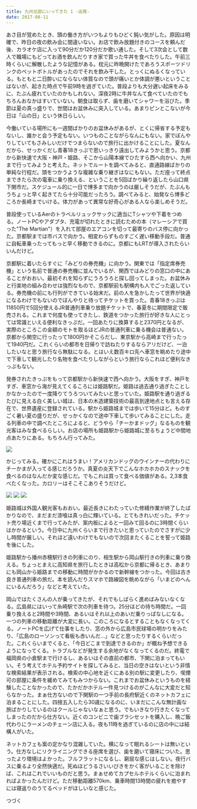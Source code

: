 ```yaml
---
title: 九州北部にいってきた 1 -出発-
date: 2017-08-11
---
```


あさ目が覚めたとき、頭の働き方がいつもよりもひどく鈍い気がした。原因は明確で、昨日の夜の飲み会に間違いない。お店で飲み放題付きのコースを頼んだ後、カラオケ店に入って90分だか120分だか歌い通した。そして3次会として数人で職場にもどってお酒を飲んだりすき家で買った牛丼を食べたりした。午前三時くらいに解散したような記憶がある。枕元に昨晩開けたであろうスポーツドリンクのペットボトルがあったのでそれを飲み干した。とっくにぬるくなっている。もともと二日酔いにならない体質なので頭が痛いとか体調が悪いということはないが、起きた時点で午前9時を過ぎていた。普段よりも大分遅い起床をみるに、たぶん疲れていたのかもしれない。深夜2時に牛丼なんて食べていたのでもちろんおなかはすいていない。朝食は取らず、歯を磨いてシャワーを浴びた。季節は夏の真っ盛りで、世間はお盆休みに突入している。あまりピンとこないが今日は「山の日」という休日らしい。

今働いている場所にも一週間ばかりのお盆休みがあるが、とくに帰省する予定もないし、誰かと会う予定もない。いつものことながらなんにもない。家でぼんやりしていてもさみしいだけでつまらないので旅行に出かけることにした。夏なんだから、せっかくだし青春18きっぷで思いっきり遠出してみようかと思う。京都から新快速で大阪・神戸・姫路、そこから山陽本線でひたすら西へ向かい、九州まで行ってみようと考えた。ネットでルートを調べてみると、直通路線ばかりの単純な行程だ。頭をつかうような複雑な乗り継ぎはなにもない。ただ座って終点まできたら次の電車に乗り換える、ということを5回ばかり繰り返したら山口県下関市だ。スケジュール的に一日で博多まで向かうのは厳しそうだが、たぶんもうちょっと早く起きてたら十分可能だったろう。調べてみると、始発なら博多どころか長崎までいける。体力があって異常な好奇心がある人なら楽しめそうだ。

普段使っているAerのトラベルリュックサックに適当にTシャツや下着をつめる。ノートPCやアダプタ、充電が切れたときに読むための本（マレーシアで買った"The Martian"）を入れて部屋のエアコンを切って最寄りのバス停に向かった。京都駅までは市バスで向かう。相変わらずものすごく遅い移動手段だ。普通に自転車乗ったってもっと早く移動できるのに。京都にもLRTが導入されたらいいんだけど。

京都駅に着いたらすぐに「みどりの券売機」に向かう。関東では「指定席券売機」という名前で普通の券売機に並んでいるが、関西ではみどりの窓口の中にあることがおおい。最初それを知らずにうろうろと探し回ってしまった。お盆休みと行楽地の組み合わせは強烈なもので、京都駅前も駅構内も人でごった返している。券売機の前にも行列ができている始末だ。前の人を急かしたって世界が快適になるわけでもないのでぼんやりと待ってチケットを買った。青春18きっぷは11850円で5回分使えるJR普通列車乗り放題チケットで、春夏冬に期間限定で販売される。これまで何度も使ってきたし、鉄道をつかった旅行が好きな人にとっては常識といえる便利なきっぷだ。一回あたりに換算すると2370円となるが、実際のところこの金額のモトを取るほどJRの普通列車に乗る機会は普通ない。京都から関空に行ったって1800円かそこらだし、東京駅から高崎まで行ったって1940円だ。これくらいの都市を日帰りで訪ねたりするならアリだけど、一泊したいなと思う旅行なら無駄になる。とはいえ数百キロ先へ車窓を眺めたり途中で下車して観光したり名物を食べたりしながらという旅行ならこれほど便利なきっぷもない。

発券されたきっぷをもって京都駅から新快速で西へ向かう。大阪をすぎ、神戸をすぎ、車窓から海が見えてくるころには姫路駅だ。姫路は過去通り過ぎたことしかなかったので一度降りてうろついてみたいと思っていた。姫路駅を通り過ぎるたびに見える白く美しい城は、日本の木造建築技術の最高到達地点とも言える存在で、世界遺産に登録されている。駅から姫路城までは歩いて15分ほど。ものすごく暑い夏の盛りだが、せっかくなので途中下車して歩いてみることにした。走る列車の中で調べたところによると、どうやら「チーかまドッグ」なるものを観光客はみな食べるらしい。お店の場所も姫路駅から姫路城に至るちょうど中間地点あたりにある。もちろん行ってみた。

![](https://photos.xar.sh/36397625922_30e91cef27_h.jpg)

かじってみる。確かにこれはうまい！アメリカンドッグのウインナーの代わりにチーかまが入ってる感じだろうか。真夏の炎天下でこんなホカホカのスナックを食べるのはなんだか変な感じだ。でもこれは買って食べる価値がある。2,3本食べたくなった。カロリーはそこそこありそうだけど。

![](https://photos.xar.sh/36427849671_0e47aa299a_h.jpg)
![](https://photos.xar.sh/36397626702_99d8a785c6_h.jpg)
![](https://photos.xar.sh/36397627902_fe9aee925a_h.jpg)

姫路城は外国人観光客もおおい。最近長きにわたっていた修繕作業が終了したばかりなので、まだまだ漆喰は真っ白に輝いている。とてもきれいだった。チケット売り場近くまで行ってみたが、案内板によると一回みて回るのに3時間くらいはかかるという。今日中に九州くらいまで行きたいと思っていたのでさすがに少し時間が厳しい。それほど遠いわけでもないので次回またくることを誓って姫路を後にした。

姫路駅から播州赤穂駅行きの列車にのり、相生駅から岡山駅行きの列車に乗り換える。ちょっとまえに高知県を旅行したときは高松から京都に帰るとき、あまりにも岡山から姫路までの移動に時間がかかるので新幹線をつかった。今回は古き良き普通列車の旅だ。本を読んだりスマホで路線図を眺めながら「いまどのへんにいるんだろう」などと考えていた。

岡山ではたくさんの人が乗ってきたが、それでもしばらく進めばみないなくなる。広島県にはいって糸崎駅で次の列車を待つ。25分ほどの待ち時間だ。一回乗り換えると2時間や3時間、あるいはそれ以上のあいだ乗りっぱなしになる。一つの列車の移動距離が大変に長い。このころになるとすることもなくなってくる。ノートPCを広げて仕事をしたり、窓の外から広島市民球場の明かりをみたり、「広島のローソンって看板も赤いんだ…」などと思ったりするくらいだった。これくらいまでくると、「今日どこまで到達できるのか」が概ね予想できるようになってくる。トラブルなどが発生する余地がなくなってくるのだ。終電で福岡県の小倉駅まで行けるし、あるいはその直前の都市、下関に泊まってもいい。そう考えてホテル予約サイトを探してみると、当日の空きはないという非情な検索結果が表示される。検索の中心地を近くにある別の駅に変更したり、喫煙可の部屋に条件を緩めてみてもみつからない。これまでお盆休みというものを経験したことなかったので、たかだかホテル一件見つけるのがこんなに大変だと知らなかった。まぁ仕方ないので下関駅の一つ手前の長府駅近くのネットカフェに泊まることにした。四捨五入したら30歳になるのに、いまだにこんな無計画な旅ばかりしているのはクールじゃないなぁと思う。でもいきなり行きたくなってしまったのだから仕方ない。近くのコンビニで歯ブラシセットを購入し、晩ご飯代わりにラーメンのチェーン店に入る。夜も11時を過ぎているのに店の中には結構人がいた。

ネットカフェも案の定かなり混雑していた。横になって眠れるシートは無いという。仕方なしにリクライニングできる座席を選び、歯を磨いて寝床についた。思ったより環境はよかった。フルフラットになるし、窮屈な感じはしない。夜行バスに乗るより全然快適だ。死ぬほどうるさいいびきをかく客がいることを除けば、これはこれでいいものだと思う。まぁせめてカプセルホテルくらいに泊まれればよかったんだけど。ただ移動距離570km、乗車時間13時間の疲れを癒やすには寝返りのうてるベッドがほしいなと感じた。


つづく
